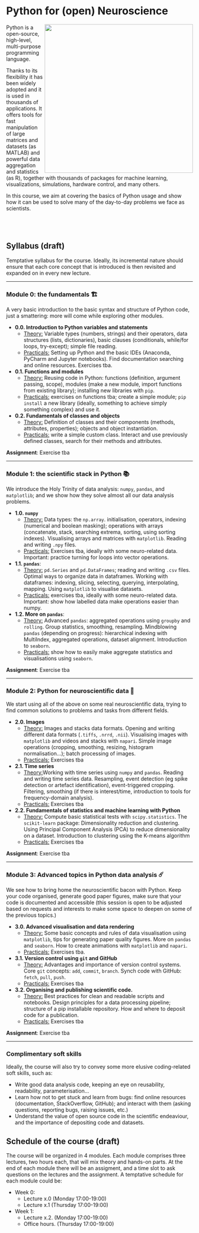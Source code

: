 # Python for (open) Neuroscience

<img align="right" width="400" height="400" src="https://imgs.xkcd.com/comics/python.png">

Python is a open-source, high-level, multi-purpose programming language. 

Thanks to its flexibility it has been widely adopted and it is used in thousands of applications. It offers tools for fast manipulation of large matrices and datasets (as MATLAB) and powerful data aggregation and statistics (as R), together with thousands of packages for machine learning, visualizations, simulations, hardware control, and many others.

In this course, we aim at covering the basics of Python usage and show how it can be used to solve many of the day-to-day problems we face as scientists. 
<br/><br/>
<br/><br/>

## Syllabus (draft)
Temptative syllabus for the course. Ideally, its incremental nature should ensure that each core concept that is introduced is then revisited and expanded on in every new lecture.


---


### Module 0: the fundamentals 🏗
A very basic introduction to the basic syntax and structure of Python code, just a smattering: more will come while exploring other modules.

 - **0.0. Introduction to Python variables and statements**
    -  <ins>Theory:</ins> Variable types (numbers, strings) and their operators, data structures (lists, dictionaries), basic clauses (conditionals, while/for  loops, try-except); simple file reading. 
    - <ins>Practicals:</ins> Setting up Python and the basic IDEs (Anaconda, PyCharm and Jupyter notebooks). Find documentation searching and online resources. Exercises tba.
  - **0.1. Functions and modules**
    - <ins>Theory:</ins> Reusing code in Python: functions (definition, argument passing, scope), modules (make a new module, import functions from existing library); installing new libraries with `pip`.
    - <ins>Practicals:</ins> exercises on functions tba; create a simple module; `pip install` a new library (ideally, something to achieve simply something complex) and use it.
  - **0.2. Fundamentals of classes and objects**
    - <ins>Theory:</ins> Definition of classes and their components (methods, attributes, properties); objects and object instantiation.
    - <ins>Practicals:</ins> write a simple custom class. Interact and use previously defined classes, search for their methods and attributes.

**Assignment**: Exercise tba

---


### Module 1: the scientific stack in Python 📚
We introduce the Holy Trinity of data analysis: `numpy`, `pandas`, and `matplotlib`; and we show how they solve almost all our data analysis problems.

 - **1.0. `numpy`**
    - <ins>Theory:</ins> Data types: the `np.array`. initialisation, operators, indexing (numerical and boolean masking); operations with arrays (concatenate, stack, searching extrema, sorting, using sorting indexes). Visualising arrays and matrices with `matplotlib`. Reading and writing `.npy` files.
    - <ins>Practicals:</ins> Exercises tba, ideally with some neuro-related data. Important: practice turning for loops into vector operations.
 - **1.1. `pandas`**: 
    - <ins>Theory:</ins> `pd.Series` and `pd.DataFrames`; reading and writing `.csv` files. Optimal ways to organize data in dataframes. Working with dataframes: indexing, slicing, selecting, querying, interpolating, mapping. Using `matplotlib` to visualise datasets. 
    - <ins>Practicals:</ins> exercises tba, ideally with some neuro-related data. Important: show how labelled data make operations easier than numpy.
 - **1.2. More on `pandas`**: 
    - <ins>Theory:</ins> Advanced `pandas`: aggregated operations using `groupby` and `rolling`. Group statistics, smoothing, resampling. Mindblowing `pandas` (depending on progress): hierarchical indexing with MultiIndex, aggregated operations, dataset alignment. Introduction to `seaborn`.
    - <ins>Practicals:</ins> show how to easily make aggregate statistics and visualisations using `seaborn`.

**Assignment**: Exercise tba

---


### Module 2: Python for neuroscientific data 🔬
We start using all of the above on some real neuroscientific data, trying to find common solutions to problems and tasks from different fields.

- **2.0. Images**
    - <ins>Theory:</ins> Images and stacks data formats. Opening and writing different data formats (`.tiffs`, `.nrrd`, `.nii`). Visualising images with `matplotlib` and videos and stacks with `napari`. Simple image operations (cropping, smoothing, resizing, histogram normalisation...); batch processing of images.
    - <ins>Practicals:</ins> Exercises tba
 - **2.1. Time series**
    - <ins>Theory:</ins>Working with time series using `numpy` and `pandas`. Reading and writing time series data. Resampling, event detection (eg spike detection or artefact identification), event-triggered cropping. Filtering, smoothing (if there is interest/time, introduction to tools for frequency-domain analysis). 
    - <ins>Practicals:</ins> Exercises tba
 - **2.2. Fundamentals of statistics and machine learning with Python**
    - <ins>Theory:</ins> Compute basic statistical tests with `scipy.statistics`. The `scikit-learn` package: Dimensionality reduction and clustering. Using Principal Component Analysis (PCA) to reduce dimensionality on a dataset. Introduction to clustering using the K-means algorithm
    - <ins>Practicals:</ins> Exercises tba


**Assignment**: Exercise tba

---

### Module 3: Advanced topics in Python data analysis ☄️
We see how to bring home the neuroscientific bacon with Python. Keep your code organised, generate good paper figures, make sure that your code is documented and accessible (this session is open to be adjusted based on requests and interests to make some space to deepen on some of the previous topics.)

- **3.0. Advanced visualisation and data rendering**
    - <ins>Theory:</ins> Some basic concepts and rules of data visualisation using `matplotlib`, tips for generating paper quality figures. More on `pandas` and `seaborn`. How to create animations with `matplotlib` and `napari`.
    - <ins>Practicals:</ins> Exercises tba.
- **3.1. Version control using `git` and GitHub**
    - <ins>Theory:</ins> Advantages and importance of version control systems. Core `git` concepts: `add`, `commit`, `branch`. Synch code with GitHub: `fetch`, `pull`, `push`.
    - <ins>Practicals:</ins> Exercises tba
- **3.2. Organising and publishing scientific code.**
    - <ins>Theory:</ins> Best practices for clean and readable scripts and notebooks. Design principles for a data processing pipeline; structure of a pip installable repository. How and where to deposit code for a publication.
    - <ins>Practicals:</ins> Exercises tba


**Assignment**: Exercise tba

---


### Complimentary soft skills
Ideally, the course will also try to convey some more elusive coding-related soft skills, such as:
- Write good data analysis code, keeping an eye on reusability, readability, parameterisation... 
- Learn how not to get stuck and learn from bugs: find online resources (documentation, StackOverflow, GitHub); and interact with them (asking questions, reporting bugs, raising issues, etc.)
- Understand the value of open source code in the scientific endeaviour, and the importance of depositing code and datasets.


## Schedule of the course (draft)

The course will be organized in 4 modules. Each module comprises three lectures, two hours each, that will mix theory and hands-on parts. At the end of each module there will be an assigment, and a time slot to ask questions on the lectures and the assignment. A temptative schedule for each module could be:

- Week 0:
    - Lecture x.0 (Monday 17:00-19:00)
    - Lecture x.1 (Thursday 17:00-19:00)
- Week 1:
    - Lecture x.2. (Monday 17:00-19:00)
    - Office hours. (Thursday 17:00-19:00)



